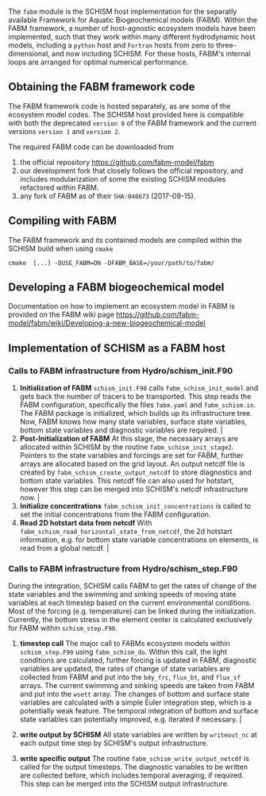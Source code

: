 
The `fabm` module is the SCHISM host implementation for the separatly available Framework for Aquatic Biogeochemical models (FABM).  Within the FABM framework, a number of host-agnostic ecosystem models have been implemented, such that they work within many different hydrodynamic host models, including a `python` host and `Fortran` hosts from zero to three-dimensional, and now including SCHISM.  For these hosts, FABM's internal loops are arranged for optimal numerical performance. 

## Obtaining the FABM framework code

The FABM framework code is hosted separately, as are some of the ecosystem model codes. The SCHISM host provided here is compatible with both the deprecated `version 0` of the FABM framework and the current versions `version 1` and `version 2`. 

The required FABM code can be downloaded from 
1. the official repository https://github.com/fabm-model/fabm 
2. our development fork that closely follows the official repository, and includes modularization of some the existing SCHISM modules refactored within FABM.
3. any fork of FABM as of their  `SHA:048673` (2017-09-15).

## Compiling with FABM

The FABM framework and its contained models are compiled within the SCHISM build when using `cmake`

```
cmake  [...] -DUSE_FABM=ON -DFABM_BASE=/your/path/to/fabm/ 
```

## Developing a FABM biogeochemical model 

Documentation on how to implement an ecosystem model in FABM is provided on the FABM wiki page https://github.com/fabm-model/fabm/wiki/Developing-a-new-biogeochemical-model

## Implementation of SCHISM as a FABM host 

### Calls to FABM infrastructure from Hydro/schism_init.F90

 1. **Initialization of FABM**
    `schism_init.F90` calls `fabm_schism_init_model` and gets back the number of tracers to be transported. This step reads the FABM configuration, specifically the files `fabm.yaml` and `fabm_schism.in`. The FABM package is initialized, which builds up its infrastructure tree. Now, FABM knows how many state variables, surface state variables, bottom state variables and diagnostic variables are required. |
 2. **Post-Initialization of FABM**
    At this stage, the necessary arrays are allocated within SCHISM by the routine `fabm_schism_init_stage2`. Pointers to the state variables and forcings are set for FABM, further arrays are allocated based on the grid layout.  An output netcdf file is created by `fabm_schism_create_output_netcdf` to store diagnostics and bottom state variables. This netcdf file can also used for hotstart, however this step can be merged into SCHISM's netcdf infrastructure now. |
 3. **Initialize concentrations** 
    `fabm_schism_init_concentrations` is called to set the initial concentrations from the FABM configuration.
 4. **Read 2D hotstart data from netcdf**
    With `fabm_schism_read_horizontal_state_from_netcdf`, the 2d hotstart information, e.g. for bottom state variable concentrations on elements, is read from a global netcdf. |


### Calls to FABM infrastructure from Hydro/schism_step.F90

During the integration, SCHISM calls FABM to get the rates of change of the state variables and the swimming and sinking speeds of moving state variables at each timestep based on the current environmental conditions. Most of the forcing (e.g. temperature) can be linked during the initialization. Currently, the bottom stress in the element center is calculated exclusively for FABM within `schism_step.F90`.

 1. **timestep call** The major call to FABMs ecosystem models within `schism_step.F90` using `fabm_schism_do`. Within this call, the light conditions are calculated, further forcing is updated in FABM, diagnostic variables are updated, the rates of change of state variables are collected from FABM and put into the `bdy_frc`, `flux_bt`, and `flux_sf` arrays. The current swimming and sinking speeds are taken from FABM and put into the `wsett` array. The changes of bottom and surface state variables are calculated with a simple Euler integration step, which is a potentially weak feature. The temporal integration of bottom and surface state variables can potentially improved, e.g. iterated if necessary. |

 2. **write output by SCHISM** All state variables are written by `writeout_nc` at each output time step by SCHISM's output infrastructure.

 3. **write specific output** The routine `fabm_schism_write_output_netcdf` is called for the output timesteps. The diagnostic variables to be written are collected before, which includes temporal averaging, if required. This step can be merged into the SCHISM output infrastructure.
